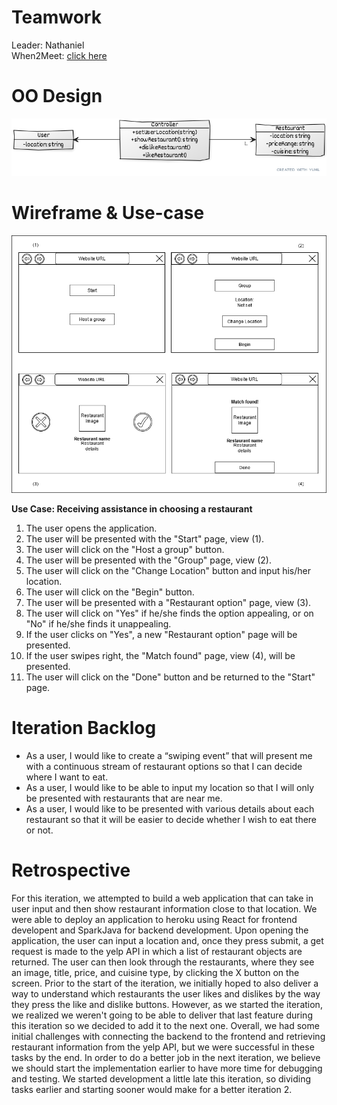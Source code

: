 # Teamwork

Leader: Nathaniel  
When2Meet: [click here](https://www.when2meet.com/?11139749-jH8B8)

# OO Design

![UML Diagram](assets/UML%20Diagram.png)

# Wireframe & Use-case

![Wireframe](assets/iteration1_wireframe.png)

**Use Case: Receiving assistance in choosing a restaurant**

1. The user opens the application.
2. The user will be presented with the "Start" page, view (1).
3. The user will click on the "Host a group" button.
4. The user will be presented with the "Group" page, view (2).
5. The user will click on the "Change Location" button and input his/her location.
6. The user will click on the "Begin" button.
7. The user will be presented with a "Restaurant option" page, view (3).
8. The user will click on "Yes" if he/she finds the option appealing, or on "No" if he/she finds it unappealing.
9. If the user clicks on "Yes", a new "Restaurant option" page will be presented.
10. If the user swipes right, the "Match found" page, view (4), will be presented.
11. The user will click on the "Done" button and be returned to the "Start" page.

# Iteration Backlog

- As a user, I would like to create a “swiping event” that will present me with a continuous stream of restaurant options so that I can decide where I want to eat.
- As a user, I would like to be able to input my location so that I will only be presented with restaurants that are near me.
- As a user, I would like to be presented with various details about each restaurant so that it will be easier to decide whether I wish to eat there or not.

# Retrospective

For this iteration, we attempted to build a web application that can take in user input and then show restaurant information close to that location. We were able to deploy an application to heroku using React for frontend developent and SparkJava for backend development. Upon opening the application, the user can input a location and, once they press submit, a get request is made to the yelp API in which a list of restaurant objects are returned. The user can then look through the restaurants, where they see an image, title, price, and cuisine type, by clicking the X button on the screen. Prior to the start of the iteration, we initially hoped to also deliver a way to understand which restaurants the user likes and dislikes by the way they press the like and dislike buttons. However, as we started the iteration, we realized we weren't going to be able to deliver that last feature during this iteration so we decided to add it to the next one. Overall, we had some initial challenges with connecting the backend to the frontend and retrieving restaurant information from the yelp API, but we were successful in these tasks by the end. In order to do a better job in the next iteration, we believe we should start the implementation earlier to have more time for debugging and testing. We started development a little late this iteration, so dividing tasks earlier and starting sooner would make for a better iteration 2.
